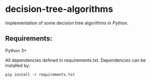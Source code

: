 # decision-tree-algorithms
Implementation of some decision tree algorithms in Python.

## Requirements:

Python 3+

All dependencies defined in requirements.txt.
Dependencies can be installed by:

```
pip install -r requirements.txt

